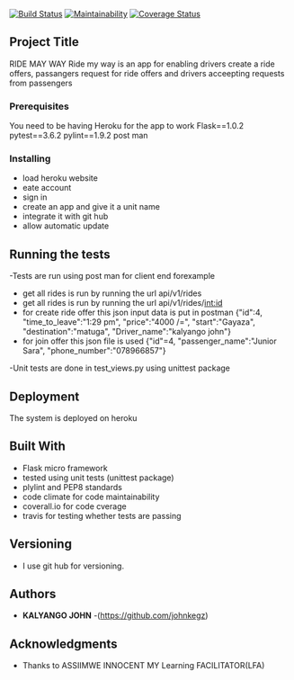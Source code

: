 
[![Build Status](https://travis-ci.org/johnkegz/ride.svg?branch=api)](https://travis-ci.org/johnkegz/ride)
[![Maintainability](https://api.codeclimate.com/v1/badges/72aafefdd6ecdfc4e366/maintainability)](https://codeclimate.com/github/johnkegz/ride/maintainability)
[![Coverage Status](https://coveralls.io/repos/github/johnkegz/ride/badge.svg)](https://coveralls.io/github/johnkegz/ride)
## Project Title

RIDE MAY WAY
Ride my way is an app for enabling drivers create a ride offers, passangers request for ride offers and drivers acceepting requests from passengers

### Prerequisites

You need to be having Heroku for the app to work
Flask==1.0.2
pytest==3.6.2
pylint==1.9.2
post man

### Installing

 * load heroku website
 * eate account
 * sign in
 * create an app and give it a unit name
 * integrate it with git hub
 * allow automatic update

## Running the tests

-Tests are run using post man for client end forexample
 * get all rides is run by running the url
 api/v1/rides
 * get all rides is run by running the url
 api/v1/rides/<int:id>
 * for create ride offer this json input data is put in postman
 {"id":4, "time_to_leave":"1:29 pm", "price":"4000 /=", "start":"Gayaza", "destination":"matuga", "Driver_name":"kalyango john"}
 * for join offer this json file is used
 {"id"=4, "passenger_name":"Junior Sara", "phone_number":"078966857"}
 
-Unit tests are done in test_views.py using unittest package


## Deployment

The system is deployed on heroku

## Built With

* Flask micro framework 
* tested using unit tests (unittest package)
* plylint and PEP8 standards
* code climate for code maintainability 
* coverall.io for code cverage
* travis for testing whether tests are passing

## Versioning

 * I use git hub for versioning.

## Authors

* **KALYANGO JOHN** -(https://github.com/johnkegz)

## Acknowledgments

* Thanks to ASSIIMWE INNOCENT MY Learning FACILITATOR(LFA)


